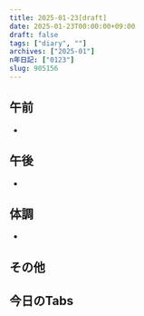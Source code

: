 ```yaml
---
title: 2025-01-23[draft]
date: 2025-01-23T00:00:00+09:00
draft: false
tags: ["diary", ""]
archives: ["2025-01"]
n年日記: ["0123"]
slug: 905156
---
```

## 午前
- 
## 午後
- 
## 体調
- 
## その他
## 今日のTabs